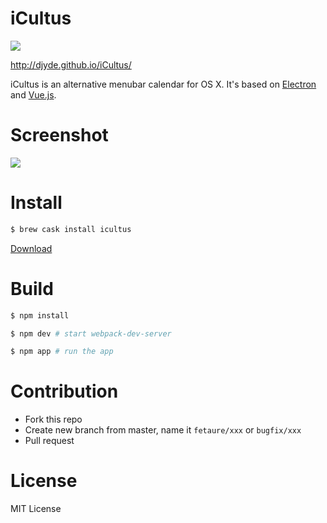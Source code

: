 # iCultus

[![](https://img.shields.io/github/downloads/djyde/iCultus/total.svg)](https://github.com/djyde/iCultus/releases)

http://djyde.github.io/iCultus/

iCultus is an alternative menubar calendar for OS X. It's based on [Electron](http://electron.atom.io) and [Vue.js](http://vuejs.org).

# Screenshot

![](https://cloud.githubusercontent.com/assets/914329/11066233/536e23c2-8802-11e5-8a19-607288b1a927.png)

# Install

```bash
$ brew cask install icultus
```

[Download](https://github.com/djyde/iCultus/releases)

# Build

```bash
$ npm install 

$ npm dev # start webpack-dev-server

$ npm app # run the app
```

# Contribution

- Fork this repo
- Create new branch from master, name it `fetaure/xxx` or `bugfix/xxx`
- Pull request

# License

MIT License
